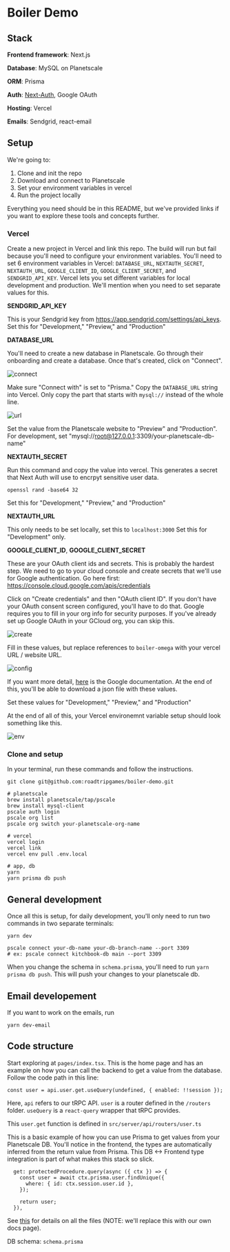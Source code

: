 # Boiler Demo

## Stack

**Frontend framework**: Next.js

**Database**: MySQL on Planetscale

**ORM**: Prisma

**Auth**: [Next-Auth](https://next-auth.js.org/), Google OAuth

**Hosting**: Vercel

**Emails**: Sendgrid, react-email

## Setup

We're going to:

1. Clone and init the repo
2. Download and connect to Planetscale
3. Set your environment variables in vercel
4. Run the project locally

Everything you need should be in this README, but we've provided links if you want to explore these tools and concepts further.

### Vercel

Create a new project in Vercel and link this repo. The build will run but fail because you'll need to configure your environment variables. You'll need to set 6 environment variables in Vercel:
`DATABASE_URL`, `NEXTAUTH_SECRET`, `NEXTAUTH_URL`, `GOOGLE_CLIENT_ID`, `GOOGLE_CLIENT_SECRET`, and
`SENDGRID_API_KEY`. Vercel lets you set different variables for local development and production. We'll mention when you need to set separate values for this.

**SENDGRID_API_KEY**

This is your Sendgrid key from https://app.sendgrid.com/settings/api_keys.
Set this for "Development," "Preview," and "Production"

**DATABASE_URL**

You'll need to create a new database in Planetscale. Go through their onboarding and create a database. Once that's created, click on "Connect".

![connect](/readme/pscale-connect.png)

Make sure "Connect with" is set to "Prisma." Copy the `DATABASE_URL` string into Vercel. Only copy the part that starts with `mysql://` instead of the whole line.

![url](/readme/pscale-url.png)

Set the value from the Planetscale website to "Preview" and "Production".
For development, set "mysql://root@127.0.0.1:3309/your-planetscale-db-name"

**NEXTAUTH_SECRET**

Run this command and copy the value into vercel. This generates a secret that Next Auth will use to encrpyt sensitive user data.

```
openssl rand -base64 32
```

Set this for "Development," "Preview," and "Production"

**NEXTAUTH_URL**

This only needs to be set locally, set this to `localhost:3000`
Set this for "Development" only.

**GOOGLE_CLIENT_ID**, **GOOGLE_CLIENT_SECRET**

These are your OAuth client ids and secrets. This is probably the hardest step. We need to go to your cloud console and create secrets that we'll use for Google authentication. Go here first: https://console.cloud.google.com/apis/credentials

Click on "Create credentials" and then "OAuth client ID". If you don't have your OAuth consent screen configured, you'll have to do that. Google requires you to fill in your org info for security purposes. If you've already set up Google OAuth in your GCloud org, you can skip this.

![create](/readme/gcloud-create.png)

Fill in these values, but replace references to `boiler-omega` with your vercel URL / website URL.

![config](/readme/gcloud-config.png)

If you want more detail, [here](https://developers.google.com/identity/protocols/oauth2) is the Google documentation. At the end of this, you'll be able to download a json file with these values.

Set these values for "Development," "Preview," and "Production"

At the end of all of this, your Vercel environemnt variable setup should look something like this.

![env](/readme/vercel-env.png)

### Clone and setup

In your terminal, run these commands and follow the instructions.

```
git clone git@github.com:roadtripgames/boiler-demo.git

# planetscale
brew install planetscale/tap/pscale
brew install mysql-client
pscale auth login
pscale org list
pscale org switch your-planetscale-org-name

# vercel
vercel login
vercel link
vercel env pull .env.local

# app, db
yarn
yarn prisma db push

```

## General development

Once all this is setup, for daily development, you'll only need to run two commands in two separate terminals:

```
yarn dev
```

```
pscale connect your-db-name your-db-branch-name --port 3309
# ex: pscale connect kitchbook-db main --port 3309
```

When you change the schema in `schema.prisma`, you'll need to run `yarn prisma db push`. This will push your changes to your planetscale db.

## Email developement

If you want to work on the emails, run

```
yarn dev-email
```

## Code structure

Start exploring at `pages/index.tsx`. This is the home page and has an example on how you can call the backend to get a value from the database. Follow the code path in this line:

```
const user = api.user.get.useQuery(undefined, { enabled: !!session });
```

Here, `api` refers to our tRPC API. `user` is a router defined in the `/routers` folder. `useQuery` is a `react-query` wrapper that tRPC provides.

This `user.get` function is defined in `src/server/api/routers/user.ts`

This is a basic example of how you can use Prisma to get values from your Planetscale DB. You'll notice in the frontend, the types are automatically inferred from the return value from Prisma. This DB <-> Frontend type integration is part of what makes this stack so slick.

```
  get: protectedProcedure.query(async ({ ctx }) => {
    const user = await ctx.prisma.user.findUnique({
      where: { id: ctx.session.user.id },
    });

    return user;
  }),
```

See [this](https://create.t3.gg/en/folder-structure) for details on all the files (NOTE: we'll replace this with our own docs page).

DB schema: `schema.prisma`
